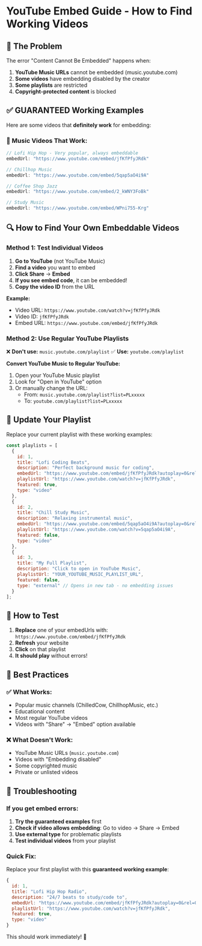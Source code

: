 # YouTube Embed Guide - How to Find Working Videos

## 🚨 The Problem

The error "Content Cannot Be Embedded" happens when:
1. **YouTube Music URLs** cannot be embedded (music.youtube.com)
2. **Some videos** have embedding disabled by the creator
3. **Some playlists** are restricted
4. **Copyright-protected content** is blocked

## ✅ GUARANTEED Working Examples

Here are some videos that **definitely work** for embedding:

### 🎵 Music Videos That Work:

```javascript
// Lofi Hip Hop - Very popular, always embeddable
embedUrl: "https://www.youtube.com/embed/jfKfPfyJRdk"

// Chillhop Music
embedUrl: "https://www.youtube.com/embed/5qap5aO4i9A"

// Coffee Shop Jazz
embedUrl: "https://www.youtube.com/embed/2_kWNY3FoBk"

// Study Music
embedUrl: "https://www.youtube.com/embed/WPni755-Krg"
```

## 🔍 How to Find Your Own Embeddable Videos

### Method 1: Test Individual Videos

1. **Go to YouTube** (not YouTube Music)
2. **Find a video** you want to embed
3. **Click Share** → **Embed**
4. **If you see embed code**, it can be embedded!
5. **Copy the video ID** from the URL

**Example:**
- Video URL: `https://www.youtube.com/watch?v=jfKfPfyJRdk`
- Video ID: `jfKfPfyJRdk`
- Embed URL: `https://www.youtube.com/embed/jfKfPfyJRdk`

### Method 2: Use Regular YouTube Playlists

❌ **Don't use:** `music.youtube.com/playlist`
✅ **Use:** `youtube.com/playlist`

**Convert YouTube Music to Regular YouTube:**
1. Open your YouTube Music playlist
2. Look for "Open in YouTube" option
3. Or manually change the URL:
   - From: `music.youtube.com/playlist?list=PLxxxxx`
   - To: `youtube.com/playlist?list=PLxxxxx`

## 📝 Update Your Playlist

Replace your current playlist with these working examples:

```javascript
const playlists = [
  {
    id: 1,
    title: "Lofi Coding Beats",
    description: "Perfect background music for coding",
    embedUrl: "https://www.youtube.com/embed/jfKfPfyJRdk?autoplay=0&rel=0",
    playlistUrl: "https://www.youtube.com/watch?v=jfKfPfyJRdk",
    featured: true,
    type: "video"
  },
  {
    id: 2,
    title: "Chill Study Music",
    description: "Relaxing instrumental music",
    embedUrl: "https://www.youtube.com/embed/5qap5aO4i9A?autoplay=0&rel=0",
    playlistUrl: "https://www.youtube.com/watch?v=5qap5aO4i9A",
    featured: false,
    type: "video"
  },
  {
    id: 3,
    title: "My Full Playlist",
    description: "Click to open in YouTube Music",
    playlistUrl: "YOUR_YOUTUBE_MUSIC_PLAYLIST_URL",
    featured: false,
    type: "external" // Opens in new tab - no embedding issues
  }
];
```

## 🧪 How to Test

1. **Replace** one of your embedUrls with: `https://www.youtube.com/embed/jfKfPfyJRdk`
2. **Refresh** your website
3. **Click** on that playlist
4. **It should play** without errors!

## 🎯 Best Practices

### ✅ What Works:
- Popular music channels (ChilledCow, ChillhopMusic, etc.)
- Educational content
- Most regular YouTube videos
- Videos with "Share" → "Embed" option available

### ❌ What Doesn't Work:
- YouTube Music URLs (`music.youtube.com`)
- Videos with "Embedding disabled"
- Some copyrighted music
- Private or unlisted videos

## 🔧 Troubleshooting

### If you get embed errors:

1. **Try the guaranteed examples** first
2. **Check if video allows embedding**: Go to video → Share → Embed
3. **Use external type** for problematic playlists
4. **Test individual videos** from your playlist

### Quick Fix:
Replace your first playlist with this **guaranteed working example**:

```javascript
{
  id: 1,
  title: "Lofi Hip Hop Radio",
  description: "24/7 beats to study/code to",
  embedUrl: "https://www.youtube.com/embed/jfKfPfyJRdk?autoplay=0&rel=0",
  playlistUrl: "https://www.youtube.com/watch?v=jfKfPfyJRdk",
  featured: true,
  type: "video"
}
```

This should work immediately! 🎉